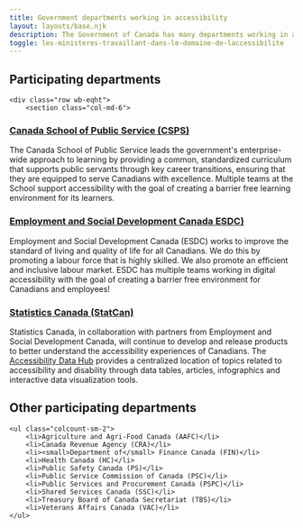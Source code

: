 ```yaml
---
title: Government departments working in accessibility
layout: layouts/base.njk
description: The Government of Canada has many departments working in all areas of accessibility. The departments listed on this page contribute to this site.
toggle: les-ministeres-travaillant-dans-le-domaine-de-laccessibilite
---
```


## Participating departments

    <div class="row wb-eqht">
    	<section class="col-md-6">

### [Canada School of Public Service (CSPS)](./csps/)

The Canada School of Public Service leads the government's enterprise-wide approach to learning by providing a common, standardized curriculum that supports public servants through key career transitions, ensuring that they are equipped to serve Canadians with excellence. Multiple teams at the School support accessibility with the goal of creating a barrier free learning environment for its learners.
</section>
<section class="col-md-6">

### [Employment and Social Development Canada ESDC)](./esdc)

Employment and Social Development Canada (ESDC) works to improve the standard of living and quality of life for all Canadians. We do this by promoting a labour force that is highly skilled. We also promote an efficient and inclusive labour market. ESDC has multiple teams working in digital accessibility with the goal of creating a barrier free environment for Canadians and employees!
</section>
<section class="col-md-6">

### [Statistics Canada (StatCan)](./statcan)

Statistics Canada, in collaboration with partners from Employment and Social Development Canada, will continue to develop and release products to better understand the accessibility experiences of Canadians. The [Accessibility Data Hub](https://www.statcan.gc.ca/en/topics-start/accessibility) provides a centralized location of topics related to accessibility and disability through data tables, articles, infographics and interactive data visualization tools.
</section>
</div>

## Other participating departments

    <ul class="colcount-sm-2">
    	<li>Agriculture and Agri-Food Canada (AAFC)</li>
    	<li>Canada Revenue Agency (CRA)</li>
    	<li><small>Department of</small> Finance Canada (FIN)</li>
    	<li>Health Canada (HC)</li>
    	<li>Public Safety Canada (PS)</li>
    	<li>Public Service Commission of Canada (PSC)</li>
    	<li>Public Services and Procurement Canada (PSPC)</li>
    	<li>Shared Services Canada (SSC)</li>
    	<li>Treasury Board of Canada Secretariat (TBS)</li>
    	<li>Veterans Affairs Canada (VAC)</li>
    </ul>
